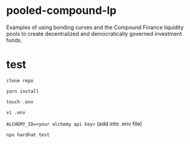 # pooled-compound-lp
Examples of using bonding curves and the Compound Finance liquidity pools to create decentralized and democratically governed investment funds.

# test

`clone repo`

`yarn install`

`touch .env`

`vi .env`

`ALCHEMY_ID=<your alchemy api key>` (add into .env file)

`npx hardhat test`
